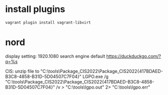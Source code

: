 # install plugins
```
vagrant plugin install vagrant-libvirt
```

# nord

display setting: 1920.1080
search engine default https://duckduckgo.com/?q=%s

CIS:
unzip file to "C:\tools\Package_CIS2022\Package_CIS2022\{417BDAED-B3C8-4858-B31D-5D04507C7F04}"
LGPO.exe /g "C:\tools\Package_CIS2022\Package_CIS2022\{417BDAED-B3C8-4858-B31D-5D04507C7F04}" /v > "C:\tools\lgpo.out" 2> "C:\tools\lgpo.err" 